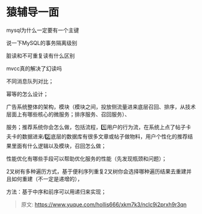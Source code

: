 # 猿辅导一面

mysql为什么一定要有一个主键

说一下MySQL的事务隔离级别

脏读和不可重复读有什么区别

mvcc真的解决了幻读吗

不同消息队列对比；

幂等的怎么设计；

广告系统整体的架构，模块（模块之间，投放侧流量进来底层召回、排序，从技术层面上有哪些核心的微服务；排序服务、召回服务）、

服务；推荐系统你会怎么做，包括流程，1️⃣用户的行为流，在系统上点了帖子卡夫卡的数据进来/2️⃣底层的数据库有很多文章或帖子做物料，用户个性化的推荐结果里面有什么逻辑以及模块，召回怎么做；

性能优化有哪些手段可以帮助优化服务的性能（先发现瓶颈和问题）；

2叉树有多种遍历方式，基于便利序列重复2叉树你会选择哪种遍历结果去重建并且如何重建（不一定是递增的），

方法：基于中序和前序可以用递归来实现；



> 原文: <https://www.yuque.com/hollis666/xkm7k3/nclc9i2prxh9r3qn>